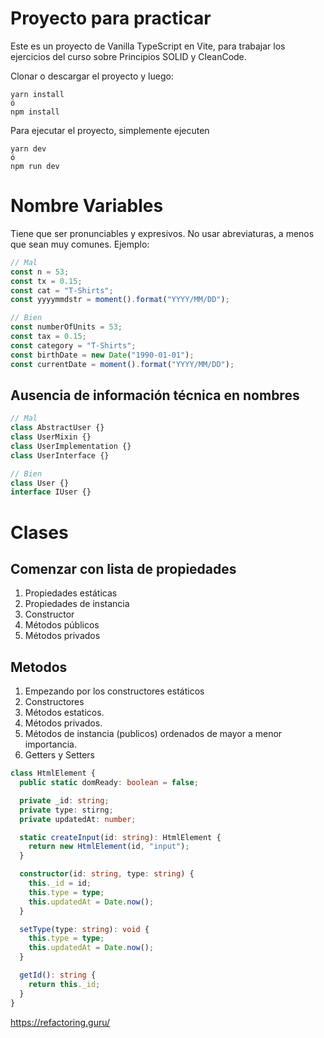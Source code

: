 # Proyecto para practicar

Este es un proyecto de Vanilla TypeScript en Vite, para trabajar los ejercicios del curso sobre Principios SOLID y CleanCode.

Clonar o descargar el proyecto y luego:

```
yarn install
ó
npm install
```

Para ejecutar el proyecto, simplemente ejecuten

```
yarn dev
ó
npm run dev
```

# Nombre Variables

Tiene que ser pronunciables y expresivos. No usar abreviaturas, a menos que sean muy comunes.
Ejemplo:

```typescript
// Mal
const n = 53;
const tx = 0.15;
const cat = "T-Shirts";
const yyyymmdstr = moment().format("YYYY/MM/DD");

// Bien
const numberOfUnits = 53;
const tax = 0.15;
const category = "T-Shirts";
const birthDate = new Date("1990-01-01");
const currentDate = moment().format("YYYY/MM/DD");
```

## Ausencia de información técnica en nombres

```typescript
// Mal
class AbstractUser {}
class UserMixin {}
class UserImplementation {}
class UserInterface {}

// Bien
class User {}
interface IUser {}
```

# Clases

## Comenzar con lista de propiedades

1. Propiedades estáticas
2. Propiedades de instancia
3. Constructor
4. Métodos públicos
5. Métodos privados

## Metodos

1. Empezando por los constructores estáticos
2. Constructores
3. Métodos estaticos.
4. Métodos privados.
5. Métodos de instancia (publicos) ordenados de mayor a menor importancia.
6. Getters y Setters

```typescript
class HtmlElement {
  public static domReady: boolean = false;

  private _id: string;
  private type: stirng;
  private updatedAt: number;

  static createInput(id: string): HtmlElement {
    return new HtmlElement(id, "input");
  }

  constructor(id: string, type: string) {
    this._id = id;
    this.type = type;
    this.updatedAt = Date.now();
  }

  setType(type: string): void {
    this.type = type;
    this.updatedAt = Date.now();
  }

  getId(): string {
    return this._id;
  }
}
```

https://refactoring.guru/
